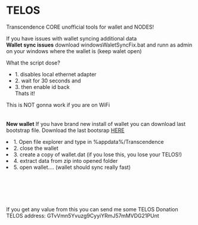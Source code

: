 # TELOS
Transcendence CORE unofficial tools for wallet and NODES!
<br />

If you have issues with wallet syncing additional data 
<br />
<b>Wallet sync issues</b>
download windowsWaletSyncFix.bat
and runn as admin on your windows where the wallet is (keep walet open)

What the script dose?
<ul>
<li>1. disables local ethernet adapter</li> 
<li>2. wait for 30 seconds and </li>
<li>3. then enable id back</li>
Thats it!
</ul>

This is NOT gonna work if you are on WiFi
<br /><br /><br />
<b>New wallet</b>
If you have brand new install of wallet you can download last bootstrap file.
Download the last bootsrap <a href="http://95.216.225.188/bootstrap-1.rar">HERE</a>


</ul>
<li>1. Open file explorer and type in %appdata%/Transcendence</li>
<li>2. close the wallet</li>
<li>3. create a copy of wallet.dat (if you lose this, you lose your TELOS!)</li>
<li>4. extract data from zip into opened folder</li>
<li>5. open wallet.... (wallet should sync really fast)</li>
</ul>

<br /><br /><br /><br />

If you get any value from this you can 
send me some TELOS Donation 
TELOS address: GTvVmn5Yvuzg9CyyiYRmJ57mMVDG21PUnt

